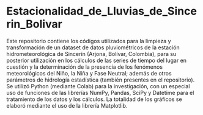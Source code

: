 # Estacionalidad_de_Lluvias_de_Sincerin_Bolivar

Este repositorio contiene los códigos utilizados para la limpieza y transformación de un dataset de datos pluviométricos de la estación hidrometeorológica de Sincerín (Arjona, Bolívar, Colombia), para su posterior utilización en los cálculos de las series de tiempo del lugar en cuestión y la determinación de la presencia de los fenómenos meteorológicos del Niño, la Niña y Fase Neutral; además de otros parámetros de hidrología estadística (también presentes en el repositorio). Se utilizó Python (mediante Colab) para la investigación, con un especial uso de funciones de las librerías NumPy, Pandas, SciPy y Datetime para el tratamiento de los datos y los cálculos. La totalidad de los gráficos se elaboró mediante el uso de la librería Matplotlib.
